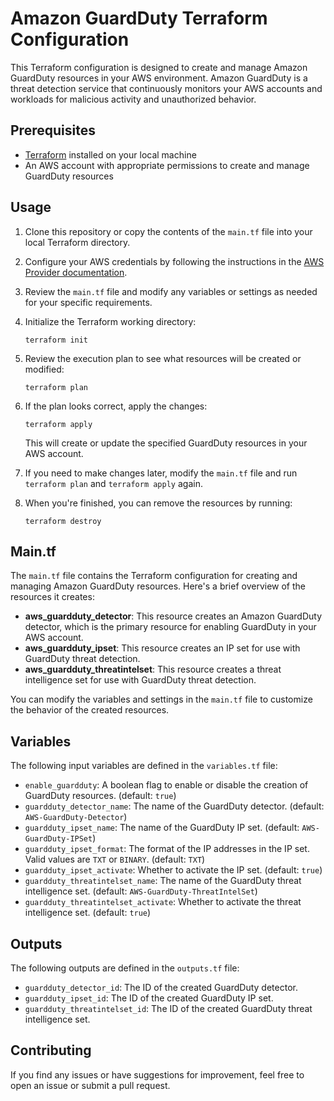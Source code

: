 # Amazon GuardDuty Terraform Configuration

This Terraform configuration is designed to create and manage Amazon GuardDuty resources in your AWS environment. Amazon GuardDuty is a threat detection service that continuously monitors your AWS accounts and workloads for malicious activity and unauthorized behavior.

## Prerequisites

- [Terraform](https://www.terraform.io/downloads.html) installed on your local machine
- An AWS account with appropriate permissions to create and manage GuardDuty resources

## Usage

1. Clone this repository or copy the contents of the `main.tf` file into your local Terraform directory.

2. Configure your AWS credentials by following the instructions in the [AWS Provider documentation](https://registry.terraform.io/providers/hashicorp/aws/latest/docs).

3. Review the `main.tf` file and modify any variables or settings as needed for your specific requirements.

4. Initialize the Terraform working directory:

   ```
   terraform init
   ```

5. Review the execution plan to see what resources will be created or modified:

   ```
   terraform plan
   ```

6. If the plan looks correct, apply the changes:

   ```
   terraform apply
   ```

   This will create or update the specified GuardDuty resources in your AWS account.

7. If you need to make changes later, modify the `main.tf` file and run `terraform plan` and `terraform apply` again.

8. When you're finished, you can remove the resources by running:

   ```
   terraform destroy
   ```

## Main.tf

The `main.tf` file contains the Terraform configuration for creating and managing Amazon GuardDuty resources. Here's a brief overview of the resources it creates:

- **aws_guardduty_detector**: This resource creates an Amazon GuardDuty detector, which is the primary resource for enabling GuardDuty in your AWS account.
- **aws_guardduty_ipset**: This resource creates an IP set for use with GuardDuty threat detection.
- **aws_guardduty_threatintelset**: This resource creates a threat intelligence set for use with GuardDuty threat detection.

You can modify the variables and settings in the `main.tf` file to customize the behavior of the created resources.

## Variables

The following input variables are defined in the `variables.tf` file:

- `enable_guardduty`: A boolean flag to enable or disable the creation of GuardDuty resources. (default: `true`)
- `guardduty_detector_name`: The name of the GuardDuty detector. (default: `AWS-GuardDuty-Detector`)
- `guardduty_ipset_name`: The name of the GuardDuty IP set. (default: `AWS-GuardDuty-IPSet`)
- `guardduty_ipset_format`: The format of the IP addresses in the IP set. Valid values are `TXT` or `BINARY`. (default: `TXT`)
- `guardduty_ipset_activate`: Whether to activate the IP set. (default: `true`)
- `guardduty_threatintelset_name`: The name of the GuardDuty threat intelligence set. (default: `AWS-GuardDuty-ThreatIntelSet`)
- `guardduty_threatintelset_activate`: Whether to activate the threat intelligence set. (default: `true`)

## Outputs

The following outputs are defined in the `outputs.tf` file:

- `guardduty_detector_id`: The ID of the created GuardDuty detector.
- `guardduty_ipset_id`: The ID of the created GuardDuty IP set.
- `guardduty_threatintelset_id`: The ID of the created GuardDuty threat intelligence set.

## Contributing

If you find any issues or have suggestions for improvement, feel free to open an issue or submit a pull request.